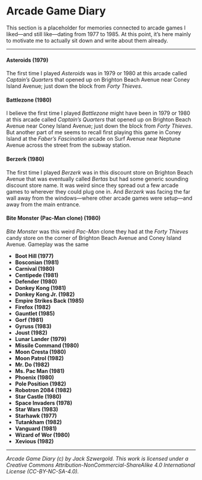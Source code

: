 # Arcade Game Diary

This section is a placeholder for memories connected to arcade games I liked—and still like—dating from 1977 to 1985. At this point, it’s here mainly to motivate me to actually sit down and write about them already.

***

#### Asteroids (1979)

The first time I played *Asteroids* was in 1979 or 1980 at this arcade called *Captain’s Quarters* that opened up on Brighton Beach Avenue near Coney Island Avenue; just down the block from *Forty Thieves*.

#### Battlezone (1980)

I believe the first time I played *Battlezone* might have been in 1979 or 1980 at this arcade called *Captain’s Quarters* that opened up on Brighton Beach Avenue near Coney Island Avenue; just down the block from *Forty Thieves*. But another part of me seems to recall first playing this game in Coney Island at the *Faber’s Fascination* arcade on Surf Avenue near Neptune Avenue across the street from the subway station.

#### Berzerk (1980)

The first time I played *Berzerk* was in this discount store on Brighton Beach Avenue that was eventually called *Bertas* but had some generic sounding discount store name. It was weird since they spread out a few arcade games to wherever they could plug one in. And *Berzerk* was facing the far wall away from the windows—where other arcade games were setup—and away from the main entrance.

#### Bite Monster (Pac-Man clone) (1980)

*Bite Monster* was this weird *Pac-Man* clone they had at the *Forty Thieves* candy store on the corner of Brighton Beach Avenue and Coney Island Avenue. Gameplay was the same

* **Boot Hill (1977)**
* **Bosconian (1981)**
* **Carnival (1980)**
* **Centipede (1981)**
* **Defender (1980)**
* **Donkey Kong (1981)**
* **Donkey Kong Jr. (1982)**
* **Empire Strikes Back (1985)**
* **Firefox (1982)**
* **Gauntlet (1985)**
* **Gorf (1981)**
* **Gyruss (1983)**
* **Joust (1982)**
* **Lunar Lander (1979)**
* **Missile Command (1980)**
* **Moon Cresta (1980)**
* **Moon Patrol (1982)**
* **Mr. Do (1982)**
* **Ms. Pac Man (1981)**
* **Phoenix (1980)**
* **Pole Position (1982)**
* **Robotron 2084 (1982)**
* **Star Castle (1980)**
* **Space Invaders (1978)**
* **Star Wars (1983)**
* **Starhawk (1977)**
* **Tutankham (1982)**
* **Vanguard (1981)**
* **Wizard of Wor (1980)**
* **Xevious (1982)**

***

*Arcade Game Diary (c) by Jack Szwergold. This work is licensed under a Creative Commons Attribution-NonCommercial-ShareAlike 4.0 International License (CC-BY-NC-SA-4.0).*